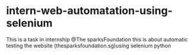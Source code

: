 # intern-web-automatation-using-selenium
This is a task in internship @The sparksFoundation
this is about automatic testing the website (thesparksfoundation.sg)using selenium python

